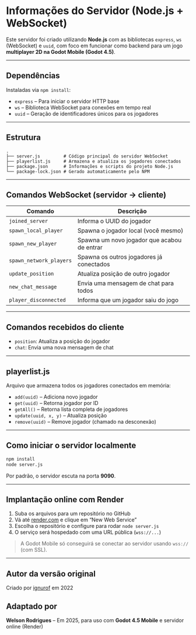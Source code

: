 # Informações do Servidor (Node.js + WebSocket)

Este servidor foi criado utilizando **Node.js** com as bibliotecas `express`, `ws` (WebSocket) e `uuid`, com foco em funcionar como backend para um jogo **multiplayer 2D na Godot Mobile (Godot 4.5)**.

---

## Dependências

Instaladas via `npm install`:

* `express` – Para iniciar o servidor HTTP base
* `ws` – Biblioteca WebSocket para conexões em tempo real
* `uuid` – Geração de identificadores únicos para os jogadores

---

## Estrutura

```
.
├── server.js         # Código principal do servidor WebSocket
├── playerlist.js     # Armazena e atualiza os jogadores conectados
├── package.json      # Informações e scripts do projeto Node.js
└── package-lock.json # Gerado automaticamente pelo NPM
```

---

## Comandos WebSocket (servidor → cliente)

| Comando                 | Descrição                                   |
| ----------------------- | ------------------------------------------- |
| `joined_server`         | Informa o UUID do jogador                   |
| `spawn_local_player`    | Spawna o jogador local (você mesmo)         |
| `spawn_new_player`      | Spawna um novo jogador que acabou de entrar |
| `spawn_network_players` | Spawna os outros jogadores já conectados    |
| `update_position`       | Atualiza posição de outro jogador           |
| `new_chat_message`      | Envia uma mensagem de chat para todos       |
| `player_disconnected`   | Informa que um jogador saiu do jogo         |

---

## Comandos recebidos do cliente

* `position`: Atualiza a posição do jogador
* `chat`: Envia uma nova mensagem de chat

---

## playerlist.js

Arquivo que armazena todos os jogadores conectados em memória:

* `add(uuid)` – Adiciona novo jogador
* `get(uuid)` – Retorna jogador por ID
* `getAll()` – Retorna lista completa de jogadores
* `update(uuid, x, y)` – Atualiza posição
* `remove(uuid)` – Remove jogador (chamado na desconexão)

---

## Como iniciar o servidor localmente

```bash
npm install
node server.js
```

Por padrão, o servidor escuta na porta **9090**.

---

## Implantação online com Render

1. Suba os arquivos para um repositório no GitHub
2. Vá até [render.com](https://render.com) e clique em “New Web Service”
3. Escolha o repositório e configure para rodar `node server.js`
4. O serviço será hospedado com uma URL pública (`wss://...`)

> A Godot Mobile só conseguirá se conectar ao servidor usando `wss://` (com SSL).

---

## Autor da versão original

Criado por [ignurof](https://github.com/ignurof) em 2022

## Adaptado por

**Welson Rodrigues** – Em 2025, para uso com **Godot 4.5 Mobile** e servidor online (Render)
